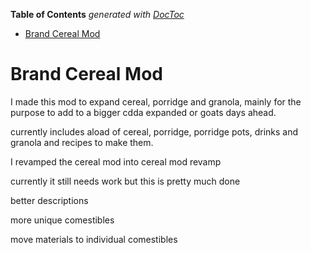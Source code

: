 <!-- START doctoc generated TOC please keep comment here to allow auto update -->
<!-- DON'T EDIT THIS SECTION, INSTEAD RE-RUN doctoc TO UPDATE -->
**Table of Contents**  *generated with [DocToc](https://github.com/thlorenz/doctoc)*

- [Brand Cereal Mod](#brand-cereal-mod)

<!-- END doctoc generated TOC please keep comment here to allow auto update -->

# Brand Cereal Mod

I made this mod to expand cereal, porridge and granola, mainly for the purpose to add to a bigger cdda expanded or goats days ahead.

currently includes aload of cereal, porridge, porridge pots, drinks and granola and recipes to make them.

I revamped the cereal mod into cereal mod revamp





currently it still needs work but this is pretty much done



better descriptions

more unique comestibles

move materials to individual comestibles